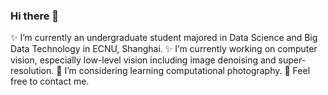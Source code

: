 ### Hi there 👋
✨ I’m currently an undergraduate student majored in Data Science and Big Data Technology in ECNU, Shanghai. 
✨ I’m currently working on computer vision, especially low-level vision including image denoising and super-resolution.
🌱 I’m considering learning computational photography.
💬 Feel free to contact me.

<!--
**BhJia/BhJia** is a ✨ _special_ ✨ repository because its `README.md` (this file) appears on your GitHub profile.

Here are some ideas to get you started:

- 🔭 I’m currently working on ...
- 🌱 I’m currently learning ...
- 👯 I’m looking to collaborate on ...
- 🤔 I’m looking for help with ...
- 💬 Ask me about ...
- 📫 How to reach me: ...
- 😄 Pronouns: ...
- ⚡ Fun fact: ...
-->
